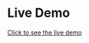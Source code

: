 <H1>Live Demo</H1>
<a href= "https://sandlini-movie.netlify.app" target = "_blank">Click to see the live demo</a>

